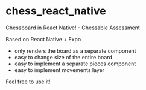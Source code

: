 # chess_react_native 
Chessboard in React Native! - Chessable Assessment

Based on React Native + Expo

- only renders the board as a separate component 
- easy to change size of the entire board
- easy to implement a separate pieces component
- easy to implement movements layer 

Feel free to use it!
